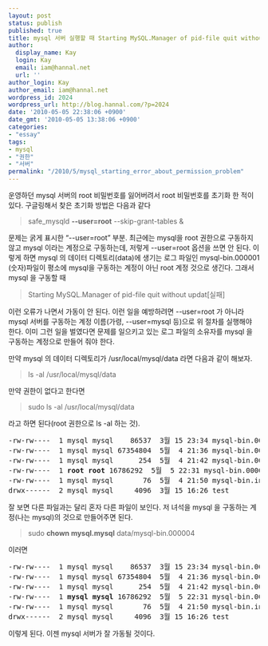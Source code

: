 ```yaml
---
layout: post
status: publish
published: true
title: mysql 서버 실행할 때 Starting MySQL.Manager of pid-file quit without updating 오류
author:
  display_name: Kay
  login: Kay
  email: iam@hannal.net
  url: ''
author_login: Kay
author_email: iam@hannal.net
wordpress_id: 2024
wordpress_url: http://blog.hannal.com/?p=2024
date: '2010-05-05 22:38:06 +0900'
date_gmt: '2010-05-05 13:38:06 +0900'
categories:
- "essay"
tags:
- mysql
- "권한"
- "서버"
permalink: "/2010/5/mysql_starting_error_about_permission_problem"
---
```

<p>운영하던 mysql 서버의 root 비밀번호를 잃어버려서 root 비밀번호를 초기화 한 적이 있다. 구글링해서 찾은 초기화 방법은 다음과 같다</p>
<blockquote><p>safe_mysqld <strong>--user=root</strong> --skip-grant-tables &amp;</p></blockquote>
<p>문제는 굵게 표시한 “--user=root” 부분. 최근에는 mysql을 root 권한으로 구동하지 않고 mysql 이라는 계정으로 구동하는데, 저렇게 --user=root 옵션을 쓰면 안 된다. 이렇게 하면 mysql 의 데이터 디렉토리(data)에 생기는 로그 파일인 mysql-bin.000001 (숫자)파일이 평소에 mysql을 구동하는 계정이 아닌 root 계정 것으로 생긴다. 그래서 mysql 을 구동할 때</p>
<blockquote><p>Starting MySQL.Manager of pid-file quit without updat[실패]</p></blockquote>
<p>이런 오류가 나면서 가동이 안 된다. 이런 일을 예방하려면 --user=root 가 아니라 mysql 서버를 구동하는 계정 이름(가령, --user=mysql 등)으로 위 절차를 실행해야 한다. 이미 그런 일을 벌였다면 문제를 일으키고 있는 로그 파일의 소유자를 mysql 을 구동하는 계정으로 만들어 줘야 한다.</p>
<p>만약 mysql 의 데이터 디렉토리가 /usr/local/mysql/data 라면 다음과 같이 해보자.</p>
<blockquote><p>ls -al /usr/local/mysql/data</p></blockquote>
<p>만약 권한이 없다고 한다면</p>
<blockquote><p>sudo ls -al /usr/local/mysql/data</p></blockquote>
<p>라고 하면 된다(root 권한으로 ls -al 하는 것).</p>
<pre>-rw-rw----  1 mysql mysql    86537  3월 15 23:34 mysql-bin.000001
-rw-rw----  1 mysql mysql 67354804  5월  4 21:36 mysql-bin.000002
-rw-rw----  1 mysql mysql      254  5월  4 21:42 mysql-bin.000003
-rw-rw----  1 <strong>root root</strong> 16786292  5월  5 22:31 mysql-bin.000004
-rw-rw----  1 mysql mysql       76  5월  4 21:50 mysql-bin.index
drwx------  2 mysql mysql     4096  3월 15 16:26 test</pre>
<p>잘 보면 다른 파일과는 달리 혼자 다른 파일이 보인다. 저 녀석을 mysql 을 구동하는 계정(나는 mysql)의 것으로 만들어주면 된다.</p>
<blockquote><p>sudo <strong>chown mysql.mysql</strong> data/mysql-bin.000004</p></blockquote>
<p>이러면</p>
<pre>-rw-rw----  1 mysql mysql    86537  3월 15 23:34 mysql-bin.000001
-rw-rw----  1 mysql mysql 67354804  5월  4 21:36 mysql-bin.000002
-rw-rw----  1 mysql mysql      254  5월  4 21:42 mysql-bin.000003
-rw-rw----  1 <strong>mysql mysql</strong> 16786292  5월  5 22:31 mysql-bin.000004
-rw-rw----  1 mysql mysql       76  5월  4 21:50 mysql-bin.index
drwx------  2 mysql mysql     4096  3월 15 16:26 test</pre>
<p>이렇게 된다. 이젠 mysql 서버가 잘 가동될 것이다.</p>
